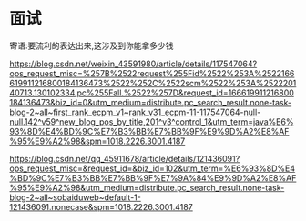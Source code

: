 # 面试
寄语:要流利的表达出来,这涉及到你能拿多少钱

https://blog.csdn.net/weixin_43591980/article/details/117547064?ops_request_misc=%257B%2522request%255Fid%2522%253A%2522166619911216800184136473%2522%252C%2522scm%2522%253A%252220140713.130102334.pc%255Fall.%2522%257D&request_id=166619911216800184136473&biz_id=0&utm_medium=distribute.pc_search_result.none-task-blog-2~all~first_rank_ecpm_v1~rank_v31_ecpm-11-117547064-null-null.142^v59^new_blog_pos_by_title,201^v3^control_1&utm_term=java%E6%93%8D%E4%BD%9C%E7%B3%BB%E7%BB%9F%E9%9D%A2%E8%AF%95%E9%A2%98&spm=1018.2226.3001.4187




https://blog.csdn.net/qq_45911678/article/details/121436091?ops_request_misc=&request_id=&biz_id=102&utm_term=%E6%93%8D%E4%BD%9C%E7%B3%BB%E7%BB%9F%E7%9A%84%E9%9D%A2%E8%AF%95%E9%A2%98&utm_medium=distribute.pc_search_result.none-task-blog-2~all~sobaiduweb~default-1-121436091.nonecase&spm=1018.2226.3001.4187



